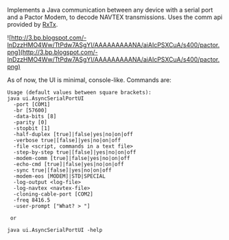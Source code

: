 Implements a Java communication between any device with a serial port and a Pactor Modem, to decode NAVTEX transmissions.
Uses the comm api provided by [RxTx](http://rxtx.qbang.org/wiki/index.php/Download).

![http://3.bp.blogspot.com/-InDzzHMO4Ww/TtPdw7ASgYI/AAAAAAAAANA/aiAIcPSXCuA/s400/pactor.png](http://3.bp.blogspot.com/-InDzzHMO4Ww/TtPdw7ASgYI/AAAAAAAAANA/aiAIcPSXCuA/s400/pactor.png)

As of now, the UI is minimal, console-like.
Commands are:
```
Usage (default values between square brackets):
java ui.AsyncSerialPortUI
  -port [COM1]
  -br [57600]
  -data-bits [8]
  -parity [0]
  -stopbit [1]
  -half-duplex [true]|false|yes|no|on|off
  -verbose true|[false]|yes|no|on|off
  -file <script, commands in a text file>
  -step-by-step true|[false]|yes|no|on|off
  -modem-comm [true]|false|yes|no|on|off
  -echo-cmd [true]|false|yes|no|on|off
  -sync true|[false]|yes|no|on|off
  -modem-eos [MODEM]|STD|SPECIAL
  -log-output <log-file>
  -log-navtex <navtex-file>
  -cloning-cable-port [COM2]
  -freq 8416.5
  -user-prompt ["What? > "]

 or

java ui.AsyncSerialPortUI -help
```